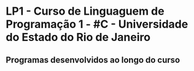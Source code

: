 # LP1 - Curso de Linguaguem de Programação 1 - #C - Universidade do Estado do Rio de Janeiro
  ## Programas desenvolvidos ao longo do curso
